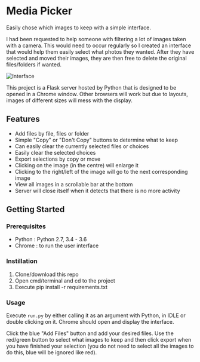 # Media Picker
Easily chose which images to keep with a simple interface.

I had been requested to help someone with filtering a lot of images taken with a camera. This would need to occur regularly so I created an interface that would help them easily select what photos they wanted. After they have selected and moved their images, they are then free to delete the original files/folders if wanted.

![Interface](https://nitratine.net/images/media-picker/interface.jpg)

This project is a Flask server hosted by Python that is designed to be opened in a Chrome window. Other browsers will work but due to layouts, images of different sizes will mess with the display.

## Features
 - Add files by file, files or folder
 - Simple "Copy" or "Don't Copy" buttons to determine what to keep
 - Can easily clear the currently selected files or choices
 - Easily clear the selected choices
 - Export selections by copy or move
 - Clicking on the image (in the centre) will enlarge it
 - Clicking to the right/left of the image will go to the next corresponding image
 - View all images in a scrollable bar at the bottom
 - Server will close itself when it detects that there is no more activity

## Getting Started

### Prerequisites
 - Python : Python 2.7, 3.4 - 3.6
 - Chrome : to run the user interface

### Instillation
1. Clone/download this repo
2. Open cmd/terminal and cd to the project
3. Execute pip install -r requirements.txt

### Usage
Execute ```run.py``` by either calling it as an argument with Python, in IDLE or double clicking on it. Chrome should open and display the interface.

Click the blue "Add Files" button and add your desired files. Use the red/green button to select what images to keep and then click export when you have finished your selection (you do not need to select all the images to do this, blue will be ignored like red).
